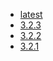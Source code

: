 - [latest](https://github.com/openspug/spug/releases)
- [3.2.3](https://github.com/openspug/spug/releases/tag/v3.2.3)
- [3.2.2](https://github.com/openspug/spug/releases/tag/v3.2.2)
- [3.2.1](https://github.com/openspug/spug/releases/tag/v3.2.1)

